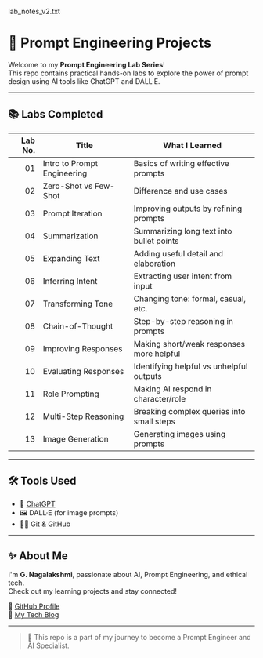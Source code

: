 lab_notes_v2.txt
# 🧠 Prompt Engineering Projects

Welcome to my **Prompt Engineering Lab Series**!  
This repo contains practical hands-on labs to explore the power of prompt design using AI tools like ChatGPT and DALL·E.

---

## 📚 Labs Completed

| Lab No. | Title                     | What I Learned                               |
|--------:|--------------------------|-----------------------------------------------|
| 01      | Intro to Prompt Engineering  | Basics of writing effective prompts           |
| 02      | Zero-Shot vs Few-Shot       | Difference and use cases                      |
| 03      | Prompt Iteration            | Improving outputs by refining prompts         |
| 04      | Summarization               | Summarizing long text into bullet points      |
| 05      | Expanding Text              | Adding useful detail and elaboration          |
| 06      | Inferring Intent            | Extracting user intent from input             |
| 07      | Transforming Tone           | Changing tone: formal, casual, etc.           |
| 08      | Chain-of-Thought            | Step-by-step reasoning in prompts             |
| 09      | Improving Responses         | Making short/weak responses more helpful      |
| 10      | Evaluating Responses        | Identifying helpful vs unhelpful outputs      |
| 11      | Role Prompting              | Making AI respond in character/role           |
| 12      | Multi-Step Reasoning        | Breaking complex queries into small steps     |
| 13      | Image Generation            | Generating images using prompts               |

---

## 🛠️ Tools Used

- 💬 [ChatGPT](https://chat.openai.com)
- 🖼️ DALL·E (for image prompts)
- 🧑‍💻 Git & GitHub

---

## ✨ About Me

I'm **G. Nagalakshmi**, passionate about AI, Prompt Engineering, and ethical tech.  
Check out my learning projects and stay connected!

🔗 [GitHub Profile](https://github.com/NagalakshmiAI)  
🔗 [My Tech Blog](https://lakshmiinfoblogs.blogspot.com)  

---

> 🚀 This repo is a part of my journey to become a Prompt Engineer and AI Specialist.
